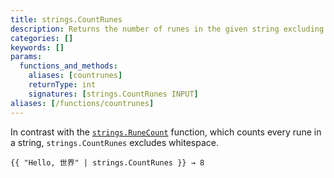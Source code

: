 ```yaml
---
title: strings.CountRunes
description: Returns the number of runes in the given string excluding whitespace.
categories: []
keywords: []
params:
  functions_and_methods:
    aliases: [countrunes]
    returnType: int
    signatures: [strings.CountRunes INPUT]
aliases: [/functions/countrunes]
---
```


In contrast with the [`strings.RuneCount`] function, which counts every rune in a string, `strings.CountRunes` excludes whitespace.

```go-html-template
{{ "Hello, 世界" | strings.CountRunes }} → 8
```

[`strings.RuneCount`]: /functions/strings/runecount/
